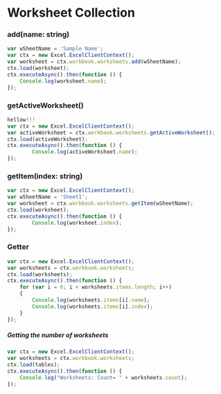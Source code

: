 # Worksheet Collection

### add(name: string)

```js
var wSheetName = 'Sample Name';
var ctx = new Excel.ExcelClientContext();
var worksheet = ctx.workbook.worksheets.add(wSheetName);
ctx.load(worksheet);
ctx.executeAsync().then(function () {
	Console.log(worksheet.name);
});
```

### getActiveWorksheet()

```js
hellow!!!
var ctx = new Excel.ExcelClientContext(); 
var activeWorksheet = ctx.workbook.worksheets.getActiveWorksheet();
ctx.load(activeWorksheet);
ctx.executeAsync().then(function () {
		Console.log(activeWorksheet.name);
});
```

### getItem(index: string)

```js
var ctx = new Excel.ExcelClientContext();
var wSheetName = 'Sheet1'; 
var worksheet = ctx.workbook.worksheets.getItem(wSheetName);
ctx.load(worksheet);
ctx.executeAsync().then(function () {
		Console.log(worksheet.index);
});
```

### Getter 


```js
var ctx = new Excel.ExcelClientContext();
var worksheets = ctx.workbook.worksheets;
ctx.load(worksheets);
ctx.executeAsync().then(function () {
	for (var i = 0; i < worksheets.items.length; i++)
	{
		Console.log(worksheets.items[i].name);
		Console.log(worksheets.items[i].index);
	}
});
```
##### Getting the number of worksheets

```js
var ctx = new Excel.ExcelClientContext();
var worksheets = ctx.workbook.worksheets;
ctx.load(tables);
ctx.executeAsync().then(function () {
	Console.log("Worksheets: Count= " + worksheets.count);
});

```